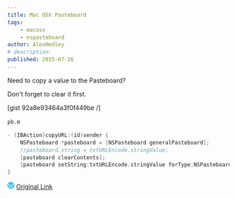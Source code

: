 ```yaml
---
title: Mac OSX Pasteboard
tags:
    - macosx
    - nspasteboard
author: AlexHedley
# description: 
published: 2015-07-26
---
```


Need to copy a value to the Pasteboard?

Don't forget to clear it first.

[gist 92a8e93464a3f0f449be /]

`pb.m`

```objectivec
- (IBAction)copyURL:(id)sender {
    NSPasteboard *pasteboard = [NSPasteboard generalPasteboard];
    //pasteboard.string = txtURLEncode.stringValue;
    [pasteboard clearContents];
    [pasteboard setString:txtURLEncode.stringValue forType:NSPasteboardTypeString]; //NSStringPboardType;
}
```

![Wordpress](../images/wordpress.png "Wordpress") [Original Link](https://alexhedley.wordpress.com/2015/07/26/mac-osx-pasteboard/)

